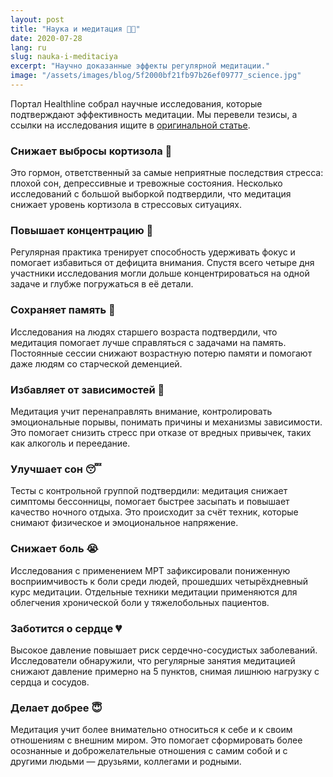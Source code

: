 ```yaml
---
layout: post
title: "Наука и медитация 👩‍🔬"
date: 2020-07-28
lang: ru
slug: nauka-i-meditaciya
excerpt: "Научно доказанные эффекты регулярной медитации."
image: "/assets/images/blog/5f2000bf21fb97b26ef09777_science.jpg"
---
```


Портал Healthline собрал научные исследования, которые подтверждают эффективность медитации. Мы перевели тезисы, а ссылки на исследования ищите в [оригинальной статье](https://www.healthline.com/nutrition/12-benefits-of-meditation).

### Снижает выбросы кортизола 😬
Это гормон, ответственный за самые неприятные последствия стресса: плохой сон, депрессивные и тревожные состояния. Несколько исследований с большой выборкой подтвердили, что медитация снижает уровень кортизола в стрессовых ситуациях.

### Повышает концентрацию 🔎
Регулярная практика тренирует способность удерживать фокус и помогает избавиться от дефицита внимания. Спустя всего четыре дня участники исследования могли дольше концентрироваться на одной задаче и глубже погружаться в её детали.

### Сохраняет память 🤔
Исследования на людях старшего возраста подтвердили, что медитация помогает лучше справляться с задачами на память. Постоянные сессии снижают возрастную потерю памяти и помогают даже людям со старческой деменцией.

### Избавляет от зависимостей 🥴
Медитация учит перенаправлять внимание, контролировать эмоциональные порывы, понимать причины и механизмы зависимости. Это помогает снизить стресс при отказе от вредных привычек, таких как алкоголь и переедание.

### Улучшает сон 😴
Тесты с контрольной группой подтвердили: медитация снижает симптомы бессонницы, помогает быстрее засыпать и повышает качество ночного отдыха. Это происходит за счёт техник, которые снимают физическое и эмоциональное напряжение.

### Снижает боль 😭
Исследования с применением МРТ зафиксировали пониженную восприимчивость к боли среди людей, прошедших четырёхдневный курс медитации. Отдельные техники медитации применяются для облегчения хронической боли у тяжелобольных пациентов.

### Заботится о сердце 💔
Высокое давление повышает риск сердечно-сосудистых заболеваний. Исследователи обнаружили, что регулярные занятия медитацией снижают давление примерно на 5 пунктов, снимая лишнюю нагрузку с сердца и сосудов.

### Делает добрее 😇
Медитация учит более внимательно относиться к себе и к своим отношениям с внешним миром. Это помогает сформировать более осознанные и доброжелательные отношения с самим собой и с другими людьми — друзьями, коллегами и родными.
